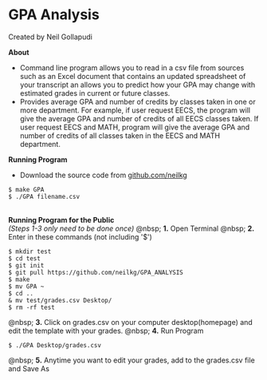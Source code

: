 # GPA Analysis
Created by Neil Gollapudi

**About**
- Command line program allows you to read in a csv file from sources such as an Excel document that contains an updated spreadsheet of your transcript an allows you to predict how your GPA may change with estimated grades in current or future classes.
- Provides average GPA and number of credits by classes taken in one or more department. For example, if user request EECS, the program will give the average GPA and number of credits of all EECS classes taken. If user request EECS and MATH, program will give the average GPA and number of credits of all classes taken in the EECS and MATH department.


**Running Program**
- Download the source code from [github.com/neilkg](https://github.com/neilkg/GPA_ANALYSIS)
```
$ make GPA
$ ./GPA filename.csv
```
\
**Running Program for the Public**    
*(Steps 1-3 only need to be done once)*
@nbsp;
**1.** Open Terminal
@nbsp;
**2.** Enter in these commands (not including '$')
```
$ mkdir test
$ cd test
$ git init
$ git pull https://github.com/neilkg/GPA_ANALYSIS
$ make
$ mv GPA ~
$ cd ..
& mv test/grades.csv Desktop/
$ rm -rf test
```
@nbsp;
**3.** Click on grades.csv on your computer desktop(homepage) and edit the template with your grades.
@nbsp;
**4.** Run Program
```
$ ./GPA Desktop/grades.csv
```
@nbsp;
**5.** Anytime you want to edit your grades, add to the grades.csv file and Save As

